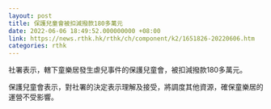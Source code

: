 ```yaml
---
layout: post
title: 保護兒童會被扣減撥款180多萬元
date: 2022-06-06 18:49:52.000000000 +08:00
link: https://news.rthk.hk/rthk/ch/component/k2/1651826-20220606.htm
categories: rthk
---
```


社署表示，轄下童樂居發生虐兒事件的保護兒童會，被扣減撥款180多萬元。

保護兒童會表示，對社署的決定表示理解及接受，將調度其他資源，確保童樂居的運營不受影響。
